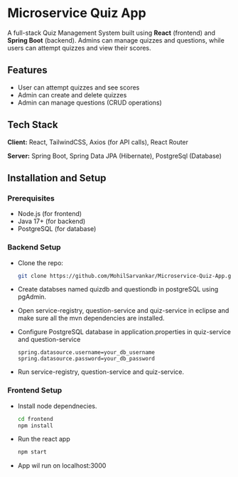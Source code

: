 
# Microservice Quiz App

A full-stack Quiz Management System built using **React** (frontend) and **Spring Boot** (backend). 
Admins can manage quizzes and questions, while users can attempt quizzes and view their scores.


## Features

- User can attempt quizzes and see scores  
- Admin can create and delete quizzes  
- Admin can manage questions (CRUD operations)  


## Tech Stack

**Client:** React, TailwindCSS, Axios (for API calls), React Router

**Server:** Spring Boot, Spring Data JPA (Hibernate), PostgreSql (Database)


## Installation and Setup

### Prerequisites

- Node.js (for frontend)
- Java 17+ (for backend)
- PostgreSQL (for database)

### Backend Setup
- Clone the repo:
   ```bash
   git clone https://github.com/MohilSarvankar/Microservice-Quiz-App.git

- Create databses named quizdb and questiondb in postgreSQL using pgAdmin.

- Open service-registry, question-service and quiz-service in eclipse and make sure all the mvn dependencies are installed.

- Configure PostgreSQL database in application.properties in quiz-service and question-service
    ```properties
    spring.datasource.username=your_db_username
    spring.datasource.password=your_db_password

- Run service-registry, question-service and quiz-service.

### Frontend Setup
- Install node dependnecies.
    ```bash
    cd frontend
    npm install

- Run the react app
    ```bash
    npm start

- App wil run on localhost:3000
    